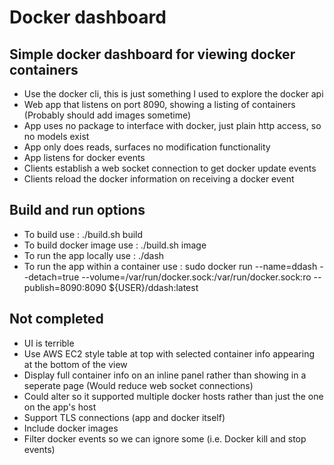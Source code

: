 # Docker dashboard

## Simple docker dashboard for viewing docker containers
- Use the docker cli, this is just something I used to explore the docker api
- Web app that listens on port 8090, showing a listing of containers (Probably should add images sometime)
- App uses no package to interface with docker, just plain http access, so no models exist
- App only does reads, surfaces no modification functionality
- App listens for docker events
- Clients establish a web socket connection to get docker update events
- Clients reload the docker information on receiving a docker event

## Build and run options
- To build use : ./build.sh build
- To build docker image use : ./build.sh image
- To run the app locally use : ./dash
- To run the app within a container use : sudo docker run --name=ddash --detach=true --volume=/var/run/docker.sock:/var/run/docker.sock:ro --publish=8090:8090 ${USER}/ddash:latest

## Not completed
- UI is terrible
 - Use AWS EC2 style table at top with selected container info appearing at the bottom of the view 
 - Display full container info on an inline panel rather than showing in a seperate page (Would reduce web socket connections)
- Could alter so it supported multiple docker hosts rather than just the one on the app's host 
- Support TLS connections (app and docker itself)
- Include docker images
- Filter docker events so we can ignore some (i.e. Docker kill and stop events)

